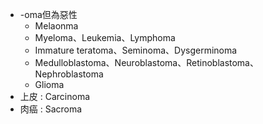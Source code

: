 - -oma但為惡性
	- Melaonma
	- Myeloma、Leukemia、Lymphoma
	- Immature teratoma、Seminoma、Dysgerminoma
	- Medulloblastoma、Neuroblastoma、Retinoblastoma、Nephroblastoma
	- Glioma
- 上皮 : Carcinoma
- 肉癌 : Sacroma